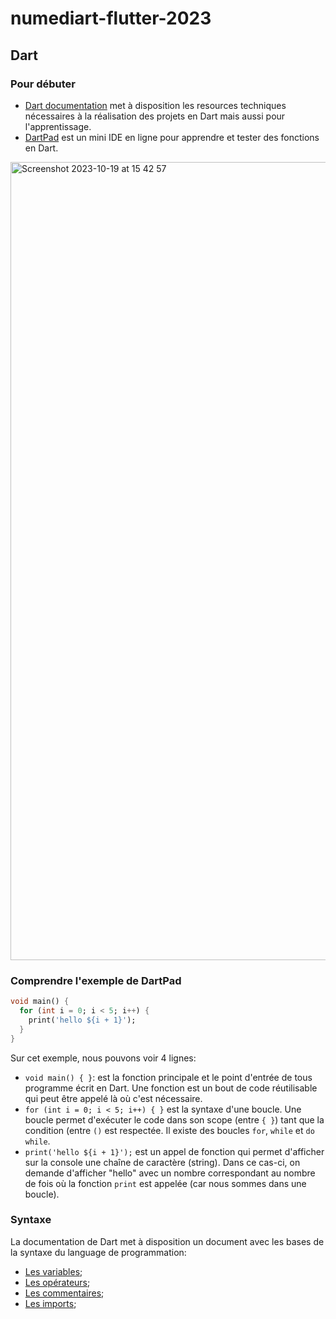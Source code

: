 # numediart-flutter-2023

## Dart

### Pour débuter

- [Dart documentation](https://dart.dev/guides) met à disposition les resources techniques nécessaires à la réalisation des projets en Dart mais aussi pour l'apprentissage.
- [DartPad](https://dartpad.dev/?) est un mini IDE en ligne pour apprendre et tester des fonctions en Dart.

<img width="1277" alt="Screenshot 2023-10-19 at 15 42 57" src="https://github.com/Thaerith/numediart-flutter-2023/assets/32436781/ceb19115-9929-47f0-90b1-fdc525ad2e24">

### Comprendre l'exemple de DartPad

```dart
void main() {
  for (int i = 0; i < 5; i++) {
    print('hello ${i + 1}');
  }
}
```

Sur cet exemple, nous pouvons voir 4 lignes:
- `void main() { }`: est la fonction principale et le point d'entrée de tous programme écrit en Dart. Une fonction est un bout de code réutilisable qui peut être 
appelé là où c'est nécessaire.
- `for (int i = 0; i < 5; i++) { }` est la syntaxe d'une boucle. Une boucle permet d'exécuter le code dans son scope (entre `{ }`) tant que la condition (entre `()`
est respectée. Il existe des boucles `for`, `while` et `do while`.
- `print('hello ${i + 1}');` est un appel de fonction qui permet d'afficher sur la console une chaîne de caractère (string). Dans ce cas-ci, on demande
d'afficher "hello" avec un nombre correspondant au nombre de fois où la fonction `print` est appelée (car nous sommes dans une boucle).

### Syntaxe

La documentation de Dart met à disposition un document avec les bases de la syntaxe du language de programmation:
- [Les variables](https://dart.dev/language/variables);
- [Les opérateurs](https://dart.dev/language/operators);
- [Les commentaires](https://dart.dev/language/comments);
- [Les imports](https://dart.dev/language/libraries);
